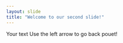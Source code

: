 ```yaml
---
layout: slide
title: "Welcome to our second slide!"
---
```

Your text
Use the left arrow to go back pouet!
